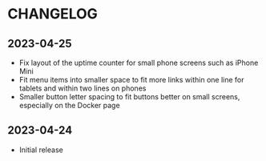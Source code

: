 # CHANGELOG

## 2023-04-25

- Fix layout of the uptime counter for small phone screens such as iPhone Mini
- Fit menu items into smaller space to fit more links within one line for tablets and within two lines on phones
- Smaller button letter spacing to fit buttons better on small screens, especially on the Docker page

## 2023-04-24

- Initial release
